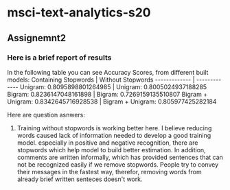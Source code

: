 # msci-text-analytics-s20
## Assignemnt2
### Here is a brief report of results
In the following table you can see Accuracy Scores, from different built models:
Containing Stopwords  | Without Stopwords
------------- | -------------
Unigram: 0.8095898801264985  | Unigram: 0.8005024937188285 
Bigram: 0.8236147048161898  | Bigram: 0.7269159135510807
Bigram + Unigram: 0.8342645716928538  | Bigram + Unigram: 0.805977425282184

Here are question asnwers:

1. Training without stopwords is working better here. 
I believe reducing words caused lack of information needed to develop a good training model.
especially in positive and negative recognition, there are stopwords which help model to build better estimation.
In addition, comments are written informally, which has provided sentences that can not be recognized easily if we remove stopwords.
People try to convey their messages in the fastest way, therefor, removing words from already brief written senteces doesn't work.
